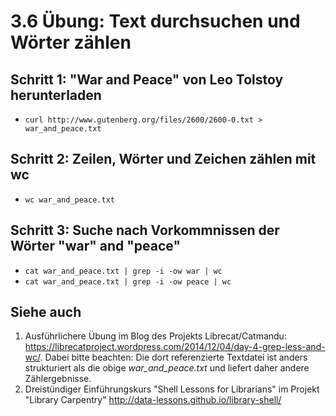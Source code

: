 # 3.6 Übung: Text durchsuchen und Wörter zählen

## Schritt 1: "War and Peace" von Leo Tolstoy herunterladen
* ```curl http://www.gutenberg.org/files/2600/2600-0.txt > war_and_peace.txt```

## Schritt 2: Zeilen, Wörter und Zeichen zählen mit wc
* ```wc war_and_peace.txt```

## Schritt 3: Suche nach Vorkommnissen der Wörter "war" and "peace"
* ```cat war_and_peace.txt | grep -i -ow war | wc```
* ```cat war_and_peace.txt | grep -i -ow peace | wc```

## Siehe auch
1. Ausführlichere Übung im Blog des Projekts Librecat/Catmandu: https://librecatproject.wordpress.com/2014/12/04/day-4-grep-less-and-wc/. Dabei bitte beachten: Die dort referenzierte Textdatei ist anders strukturiert als die obige *war_and_peace.txt* und liefert daher andere Zählergebnisse.
2. Dreistündiger Einführungskurs "Shell Lessons for Librarians" im Projekt "Library Carpentry" http://data-lessons.github.io/library-shell/